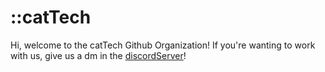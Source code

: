 # ::catTech
Hi, welcome to the catTech Github Organization! If you're wanting to work with us, give us a dm in the [discordServer](https://discord.gg/py8fGuvYMb)!
